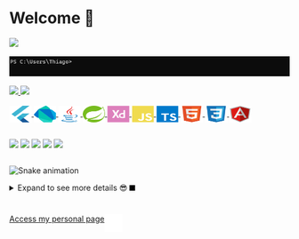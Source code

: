 # Welcome 👋

![](https://komarev.com/ghpvc/?username=s7Thiago&color=green)

![Welcome](./assets/welcomes.gif)

<!-- [![willianrod's wakatime stats](https://github-readme-stats.vercel.app/api/wakatime?username=s7thiago)](https://github.com/anuraghazra/github-readme-stats) -->



 <div>
  <a href="https://github.com/s7Thiago">
<!--   <img height="180em" src="https://github-readme-stats.vercel.app/api?username=s7Thiago&show_icons=true&theme=blue-green&include_all_commits=true&count_private=true"/> -->
  <img height="180em" src="https://github-readme-stats.vercel.app/api/top-langs/?username=s7Thiago&layout=compact&langs_count=7&theme=blue-green"/>
  <img height="180em" src="https://github-readme-streak-stats.herokuapp.com/?user=s7Thiago&theme=blue-green"/>
</div>


  
  <div style="display: inline_block"><br>
  <img align="center" alt="Thiago-Flutter" height="30" width="40" src="https://github.com/devicons/devicon/blob/master/icons/flutter/flutter-original.svg">
  <img align="center" alt="Thiago-Dart" height="30" width="40" src="https://github.com/devicons/devicon/blob/master/icons/dart/dart-original.svg">
  <img align="center" alt="Thiago-Java" height="30" width="40" src="https://github.com/devicons/devicon/blob/master/icons/java/java-original.svg">
  <img align="center" alt="Thiago-Java" height="30" width="40" src="https://github.com/devicons/devicon/blob/master/icons/spring/spring-original.svg">
  <img align="center" alt="Thiago-Java" height="30" width="40" src="https://github.com/devicons/devicon/blob/master/icons/xd/xd-plain.svg">
  <img align="center" alt="Thiago-Js" height="30" width="40" src="https://raw.githubusercontent.com/devicons/devicon/master/icons/javascript/javascript-plain.svg">
  <img align="center" alt="Thiago-Ts" height="30" width="40" src="https://raw.githubusercontent.com/devicons/devicon/master/icons/typescript/typescript-plain.svg">
  <img align="center" alt="Thiago-HTML" height="30" width="40" src="https://raw.githubusercontent.com/devicons/devicon/master/icons/html5/html5-original.svg">
  <img align="center" alt="Thiago-CSS" height="30" width="40" src="https://raw.githubusercontent.com/devicons/devicon/master/icons/css3/css3-original.svg">
  <img align="center" alt="Thiago-Angular" height="30" width="40" src="https://github.com/devicons/devicon/blob/master/icons/angularjs/angularjs-original.svg">
</div>
 
 ##
 
  
  <div>
<a href="https://thiago-silva.netlify.app/#/" target="_blank"><img src="https://img.shields.io/badge/netlify-%23000000.svg?style=for-the-badge&logo=netlify&logoColor=#00C7B7"></a>
<a href="https://www.linkedin.com/in/s7thiago/" target="_blank"><img src="https://img.shields.io/badge/-LinkedIn-%230077B5?style=for-the-badge&logo=linkedin&logoColor=white" target="_blank"></a> 
<a href="mailto:thyagosousasilva.com"><img src="https://img.shields.io/badge/-Gmail-%23333?style=for-the-badge&logo=gmail&logoColor=white" target="_blank"></a>
<a href="mailto:euthiagosilva@protonmail.com"><img src="https://img.shields.io/badge/ProtonMail-8B89CC?style=for-the-badge&logo=protonmail&logoColor=white" target="_blank"></a>
<a href="https://discord.gg/Thiago Silva#2382" target="_blank"><img src="https://img.shields.io/badge/Discord-7289DA?style=for-the-badge&logo=discord&logoColor=white" target="_blank"></a>
   
 ##
 
  ![Snake animation](https://github.com/s7Thiago/s7Thiago/blob/output/github-contribution-grid-snake.svg)
 
</div>

 <details>
  <summary markdown="span">Expand to see more details 😎 <img height="10" src="assets/keyboard_cursor.gif"/> </summary>

```dart
import './me.dart';
import './value_and_quality.dart';

class About extends Me {
  
  // A little About myself 👨🏾‍💻
  var ABOUT_ME = Me(
    name: 'Thiago Silva',
    workplace: Workplace(
      company: 'STJ - Superior Tribunal de Justiça',
      position: 'Full-Stack Web Developer',
      level: 'Intern',
    ), // Workplace

 // Here's an of my biggest goals ever 🎯
 ValueAndQuality futureGoal() => ValueAndQuality(
        target:
            'Use technology to help people and solve problems wherever I go 💗',
      );
  }
```

</details>

#
<div style="display:flex;width:70%;">
<a style="display:flex;flex-direction:co-reverse;" href="https://thiago-silva.netlify.app/#/" target="_blank">Access my personal page <img src="assets/external-link.svg"></a>
</div>
